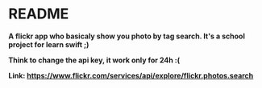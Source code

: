 # README #


**A flickr app who basicaly show you photo by tag search. It's a school project for learn swift ;)**

**Think to change the api key, it work only for 24h :(**

**Link: https://www.flickr.com/services/api/explore/flickr.photos.search**
